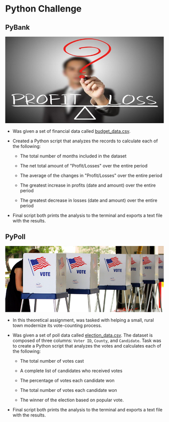 # Python Challenge

## PyBank

![Revenue](Images/profit_loss.png)

* Was given a set of financial data called [budget_data.csv](PyBank/Resources/budget_data.csv). 

* Created a Python script that analyzes the records to calculate each of the following:

  * The total number of months included in the dataset

  * The net total amount of "Profit/Losses" over the entire period

  * The average of the changes in "Profit/Losses" over the entire period

  * The greatest increase in profits (date and amount) over the entire period

  * The greatest decrease in losses (date and amount) over the entire period

* Final script both prints the analysis to the terminal and exports a text file with the results.

## PyPoll

![Vote-Counting](Images/voter_buttons_polling_place.png)

* In this theoretical assignment, was tasked with helping a small, rural town modernize its vote-counting process. 

* Was given a set of poll data called [election_data.csv](PyPoll/Resources/election_data.csv). The dataset is composed of three columns: `Voter ID`, `County`, and `Candidate`. Task was to create a Python script that analyzes the votes and calculates each of the following:

  * The total number of votes cast

  * A complete list of candidates who received votes

  * The percentage of votes each candidate won

  * The total number of votes each candidate won

  * The winner of the election based on popular vote.

* Final script both prints the analysis to the terminal and exports a text file with the results.